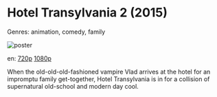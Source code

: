 # Hotel Transylvania 2 (2015)

Genres: animation, comedy, family

![poster](http://image.tmdb.org/t/p/w500/cFQHMUmxaO3PEDo5lxuQC8MCRIH.jpg)

en:
  [720p](magnet:?xt=urn:btih:63B37BDA76B59AABB08250D16BE6600EB288AB4D&tr=udp://glotorrents.pw:6969/announce&tr=udp://tracker.opentrackr.org:1337/announce&tr=udp://torrent.gresille.org:80/announce&tr=udp://tracker.openbittorrent.com:80&tr=udp://tracker.coppersurfer.tk:6969&tr=udp://tracker.leechers-paradise.org:6969&tr=udp://p4p.arenabg.ch:1337&tr=udp://tracker.internetwarriors.net:1337)
  [1080p](magnet:?xt=urn:btih:7DF3FE6BD0F2C209F581DB2D26CB69878608FFB9&tr=udp://glotorrents.pw:6969/announce&tr=udp://tracker.opentrackr.org:1337/announce&tr=udp://torrent.gresille.org:80/announce&tr=udp://tracker.openbittorrent.com:80&tr=udp://tracker.coppersurfer.tk:6969&tr=udp://tracker.leechers-paradise.org:6969&tr=udp://p4p.arenabg.ch:1337&tr=udp://tracker.internetwarriors.net:1337)
  


When the old-old-old-fashioned vampire Vlad arrives at the hotel for an impromptu family get-together, Hotel Transylvania is in for a collision of supernatural old-school and modern day cool.
